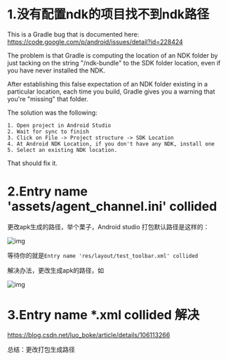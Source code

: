 # 1.没有配置ndk的项目找不到ndk路径

This is a Gradle bug that is documented here:
https://code.google.com/p/android/issues/detail?id=228424

 

The problem is that Gradle is computing the location of an NDK folder by just tacking on the string "/ndk-bundle" to the SDK folder location, even if you have never installed the NDK.

After establishing this false expectation of an NDK folder existing in a particular location, each time you build, Gradle gives you a warning that you're "missing" that folder. 

 

The solution was the following:

    1. Open project in Android Studio
    2. Wait for sync to finish
    3. Click on File -> Project structure -> SDK Location
    4. At Android NDK Location, if you don't have any NDK, install one
    5. Select an existing NDK location.

That should fix it.



# 2.Entry name 'assets/agent_channel.ini' collided



更改apk生成的路径，举个栗子，Android studio 打包默认路径是这样的：

![img](https://img-blog.csdnimg.cn/2020051409495296.png?x-oss-process=image/watermark,type_ZmFuZ3poZW5naGVpdGk,shadow_10,text_aHR0cHM6Ly9ibG9nLmNzZG4ubmV0L2x1b19ib2tl,size_16,color_FFFFFF,t_70)

等待你的就是`Entry name 'res/layout/test_toolbar.xml' collided`

解决办法，更改生成apk的路径，如

![img](https://img-blog.csdnimg.cn/20200514095235468.png?x-oss-process=image/watermark,type_ZmFuZ3poZW5naGVpdGk,shadow_10,text_aHR0cHM6Ly9ibG9nLmNzZG4ubmV0L2x1b19ib2tl,size_16,color_FFFFFF,t_70)

# 3.Entry name *.xml collided 解决

https://blog.csdn.net/luo_boke/article/details/106113266

总结：更改打包生成路径

